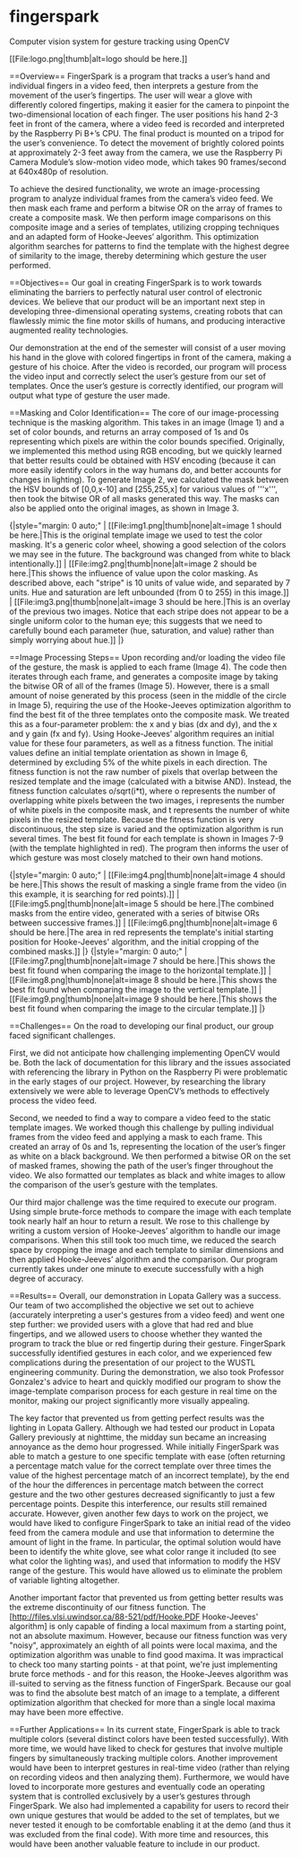 # fingerspark
Computer vision system for gesture tracking using OpenCV

[[File:logo.png|thumb|alt=logo should be here.]]

==Overview==
FingerSpark is a program that tracks a user’s hand and individual fingers in a video feed, then interprets a gesture from the movement of the user’s fingertips. The user will wear a glove with differently colored fingertips, making it easier for the camera to pinpoint the two-dimensional location of each finger. The user positions his hand 2-3 feet in front of the camera, where a video feed is recorded and interpreted by the Raspberry Pi B+’s CPU. The final product is mounted on a tripod for the user’s convenience. To detect the movement of brightly colored points at approximately 2-3 feet away from the camera, we use the Raspberry Pi Camera Module’s slow-motion video mode, which takes 90 frames/second at 640x480p of resolution.

To achieve the desired functionality, we wrote an image-processing program to analyze individual frames from the camera’s video feed. We then mask each frame and perform a bitwise OR on the array of frames to create a composite mask.  We then perform image comparisons on this composite image and a series of templates, utilizing cropping techniques and an adapted form of Hooke-Jeeves’ algorithm. This optimization algorithm searches for patterns to find the template with the highest degree of similarity to the image, thereby determining which gesture the user performed.

==Objectives==
Our goal in creating FingerSpark is to work towards eliminating the barriers to perfectly natural user control of electronic devices. We believe that our product will be an important next step in developing three-dimensional operating systems, creating robots that can flawlessly mimic the fine motor skills of humans, and producing interactive augmented reality technologies.

Our demonstration at the end of the semester will consist of a user moving his hand in the glove with colored fingertips in front of the camera, making a gesture of his choice.  After the video is recorded, our program will process the video input and correctly select the user’s gesture from our set of templates.  Once the user’s gesture is correctly identified, our program will output what type of gesture the user made.

==Masking and Color Identification==
The core of our image-processing technique is the masking algorithm. This takes in an image (Image 1) and a set of color bounds, and returns an array composed of 1s and 0s representing which pixels are within the color bounds specified. Originally, we implemented this method using RGB encoding, but we quickly learned that better results could be obtained with HSV encoding (because it can more easily identify colors in the way humans do, and better accounts for changes in lighting). To generate Image 2, we calculated the mask between the HSV bounds of [0,0,x-10] and [255,255,x] for various values of '''x''', then took the bitwise OR of all masks generated this way. The masks can also be applied onto the original images, as shown in Image 3.

{|style="margin: 0 auto;"
| [[File:img1.png|thumb|none|alt=image 1 should be here.|This is the original template image we used to test the color masking. It's a generic color wheel, showing a good selection of the colors we may see in the future. The background was changed from white to black intentionally.]]
| [[File:img2.png|thumb|none|alt=image 2 should be here.|This shows the influence of value upon the color masking. As described above, each "stripe" is 10 units of value wide, and separated by 7 units. Hue and saturation are left unbounded (from 0 to 255) in this image.]]
| [[File:img3.png|thumb|none|alt=image 3 should be here.|This is an overlay of the previous two images. Notice that each stripe does not appear to be a single uniform color to the human eye; this suggests that we need to carefully bound each parameter (hue, saturation, and value) rather than simply worrying about hue.]]
|}

==Image Processing Steps==
Upon recording and/or loading the video file of the gesture, the mask is applied to each frame (Image 4). The code then iterates through each frame, and generates a composite image by taking the bitwise OR of all of the frames (Image 5). However, there is a small amount of noise generated by this process (seen in the middle of the circle in Image 5), requiring the use of the Hooke-Jeeves optimization algorithm to find the best fit of the three templates onto the composite mask. We treated this as a four-parameter problem: the x and y bias (dx and dy), and the x and y gain (fx and fy). Using Hooke-Jeeves’ algorithm requires an initial value for these four parameters, as well as a fitness function. The initial values define an initial template orientation as shown in Image 6, determined by excluding 5% of the white pixels in each direction. The fitness function is not the raw number of pixels that overlap between the resized template and the image (calculated with a bitwise AND). Instead, the fitness function calculates o/sqrt(i*t), where o represents the number of overlapping white pixels between the two images, i represents the number of white pixels in the composite mask, and t represents the number of white pixels in the resized template. Because the fitness function is very discontinuous, the step size is varied and the optimization algorithm is run several times. The best fit found for each template is shown in Images 7-9 (with the template highlighted in red). The program then informs the user of which gesture was most closely matched to their own hand motions.

{|style="margin: 0 auto;"
| [[File:img4.png|thumb|none|alt=image 4 should be here.|This shows the result of masking a single frame from the video (in this example, it is searching for red points).]]
| [[File:img5.png|thumb|none|alt=image 5 should be here.|The combined masks from the entire video, generated with a series of bitwise ORs between successive frames.]]
| [[File:img6.png|thumb|none|alt=image 6 should be here.|The area in red represents the template's initial starting position for Hooke-Jeeves' algorithm, and the initial cropping of the combined masks.]]
|}
{|style="margin: 0 auto;"
| [[File:img7.png|thumb|none|alt=image 7 should be here.|This shows the best fit found when comparing the image to the horizontal template.]]
| [[File:img8.png|thumb|none|alt=image 8 should be here.|This shows the best fit found when comparing the image to the vertical template.]]
| [[File:img9.png|thumb|none|alt=image 9 should be here.|This shows the best fit found when comparing the image to the circular template.]]
|}

==Challenges==
On the road to developing our final product, our group faced significant challenges.

First, we did not anticipate how challenging implementing OpenCV would be.  Both the lack of documentation for this library and the issues associated with referencing the library in Python on the Raspberry Pi were problematic in the early stages of our project. However, by researching the library extensively we were able to leverage OpenCV’s methods to effectively process the video feed.

Second, we needed to find a way to compare a video feed to the static template images. We worked though this challenge by pulling individual frames from the video feed and applying a mask to each frame. This created an array of 0s and 1s, representing the location of the user’s finger as white on a black background. We then performed a bitwise OR on the set of masked frames, showing the path of the user’s finger throughout the video.  We also formatted our templates as black and white images to allow the comparison of the user’s gesture with the templates.

Our third major challenge was the time required to execute our program.  Using simple brute-force methods to compare the image with each template took nearly half an hour to return a result.  We rose to this challenge by writing a custom version of Hooke-Jeeves’ algorithm to handle our image comparisons. When this still took too much time, we reduced the search space by cropping the image and each template to similar dimensions and then applied Hooke-Jeeves’ algorithm and the comparison.  Our program currently takes under one minute to execute successfully with a high degree of accuracy.

==Results==
Overall, our demonstration in Lopata Gallery was a success.  Our team of two accomplished the objective we set out to achieve (accurately interpreting a user's gestures from a video feed) and went one step further: we provided users with a glove that had red and blue fingertips, and we allowed users to choose whether they wanted the program to track the blue or red fingertip during their gesture.  FingerSpark successfully identified gestures in each color, and we experienced few complications during the presentation of our project to the WUSTL engineering community.  During the demonstration, we also took Professor Gonzalez's advice to heart and quickly modified our program to show the image-template comparison process for each gesture in real time on the monitor, making our project significantly more visually appealing.

The key factor that prevented us from getting perfect results was the lighting in Lopata Gallery.  Although we had tested our product in Lopata Gallery previously at nighttime, the midday sun became an increasing annoyance as the demo hour progressed.  While initially FingerSpark was able to match a gesture to one specific template with ease (often returning a percentage match value for the correct template over three times the value of the highest percentage match of an incorrect template), by the end of the hour the differences in percentage match between the correct gesture and the two other gestures decreased significantly to just a few percentage points.  Despite this interference, our results still remained accurate.  However, given another few days to work on the project, we would have liked to configure FingerSpark to take an initial read of the video feed from the camera module and use that information to determine the amount of light in the frame. In particular, the optimal solution would have been to identify the white glove, see what color range it included (to see what color the lighting was), and used that information to modify the HSV range of the gesture. This would have  allowed us to eliminate the problem of variable lighting altogether.

Another important factor that prevented us from getting better results was the extreme discontinuity of our fitness function. The [http://files.vlsi.uwindsor.ca/88-521/pdf/Hooke.PDF Hooke-Jeeves' algorithm] is only capable of finding a local maximum from a starting point, not an absolute maximum. However, because our fitness function was very "noisy", approximately an eighth of all points were local maxima, and the optimization algorithm was unable to find good maxima. It was impractical to check too many starting points - at that point, we're just implementing brute force methods - and for this reason, the Hooke-Jeeves algorithm was ill-suited to serving as the fitness function of FingerSpark.  Because our goal was to find the absolute best match of an image to a template, a different optimization algorithm that checked for more than a single local maxima may have been more effective.

==Further Applications==
In its current state, FingerSpark is able to track multiple colors (several distinct colors have been tested successfully).  With more time, we would have liked to check for gestures that involve multiple fingers by simultaneously tracking multiple colors. Another improvement would have been to interpret gestures in real-time video (rather than relying on recording videos and then analyzing them). Furthermore, we would have loved to incorporate more gestures and eventually code an operating system that is controlled exclusively by a user’s gestures through FingerSpark. We also had implemented a capability for users to record their own unique gestures that would be added to the set of templates, but we never tested it enough to be comfortable enabling it at the demo (and thus it was excluded from the final code). With more time and resources, this would have been another valuable feature to include in our product.
